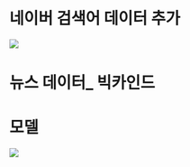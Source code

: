 # 네이버 검색어 데이터 추가
<img src = "https://github.com/gmksf99/Prediction-of-infectious-diseases-through-transfer-learning/blob/main/Day2/naver.png">

# 뉴스 데이터_ 빅카인드

# 모델
<img src = "https://github.com/gmksf99/Prediction-of-infectious-diseases-through-transfer-learning/blob/main/Day2/model_20210124.png">

